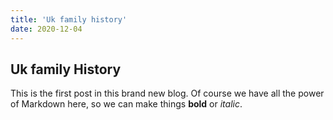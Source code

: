 ```yaml
---
title: 'Uk family history'
date: 2020-12-04
---
```


## Uk family History

This is the first post in this brand new blog.
Of course we have all the power of Markdown here,
so we can make things **bold** or _italic_.
